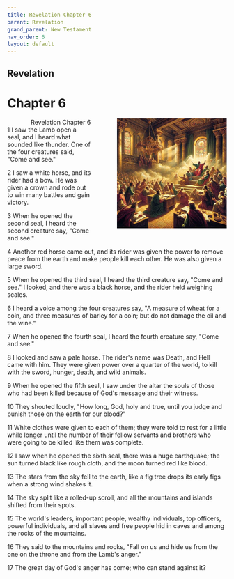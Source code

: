 ```yaml
---
title: Revelation Chapter 6
parent: Revelation
grand_parent: New Testament
nav_order: 6
layout: default
---
```


## Revelation

# Chapter 6

<div style="clear: both; text-align: right;">
    <img src="/assets/Image/Revelation/500/6.jpg" alt="Revelation Chapter 6" class="chapter-image" style="max-width: 50%; height: auto; float: right; margin: 0 0 10px 10px; padding-left: 10%;">
    <figcaption style="font-size: 14px;">Revelation Chapter 6</figcaption>
</div>
1 I saw the Lamb open a seal, and I heard what sounded like thunder. One of the four creatures said, "Come and see."

2 I saw a white horse, and its rider had a bow. He was given a crown and rode out to win many battles and gain victory.

3 When he opened the second seal, I heard the second creature say, "Come and see."

4 Another red horse came out, and its rider was given the power to remove peace from the earth and make people kill each other. He was also given a large sword.

5 When he opened the third seal, I heard the third creature say, "Come and see." I looked, and there was a black horse, and the rider held weighing scales.

6 I heard a voice among the four creatures say, "A measure of wheat for a coin, and three measures of barley for a coin; but do not damage the oil and the wine."

7 When he opened the fourth seal, I heard the fourth creature say, "Come and see."

8 I looked and saw a pale horse. The rider's name was Death, and Hell came with him. They were given power over a quarter of the world, to kill with the sword, hunger, death, and wild animals.

9 When he opened the fifth seal, I saw under the altar the souls of those who had been killed because of God's message and their witness.

10 They shouted loudly, "How long, God, holy and true, until you judge and punish those on the earth for our blood?"

11 White clothes were given to each of them; they were told to rest for a little while longer until the number of their fellow servants and brothers who were going to be killed like them was complete.

12 I saw when he opened the sixth seal, there was a huge earthquake; the sun turned black like rough cloth, and the moon turned red like blood.

13 The stars from the sky fell to the earth, like a fig tree drops its early figs when a strong wind shakes it.

14 The sky split like a rolled-up scroll, and all the mountains and islands shifted from their spots.

15 The world's leaders, important people, wealthy individuals, top officers, powerful individuals, and all slaves and free people hid in caves and among the rocks of the mountains.

16 They said to the mountains and rocks, "Fall on us and hide us from the one on the throne and from the Lamb's anger."

17 The great day of God's anger has come; who can stand against it?


